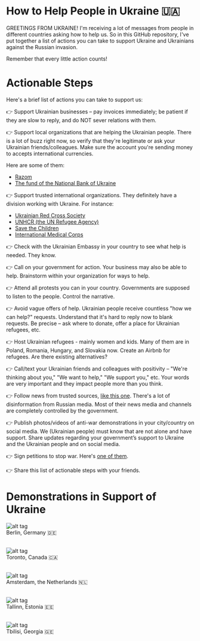 # How to Help People in Ukraine 🇺🇦

GREETINGS FROM UKRAINE! 
I'm receiving a lot of messages from people in different countries asking how to help us. So in this GitHub repository, I've put together a list of actions you can take to support Ukraine and Ukrainians against the Russian invasion.

Remember that every little action counts!

# Actionable Steps

Here's a brief list of actions you can take to support us: 

👉 Support Ukrainian businesses – pay invoices immediately; be patient if they are slow to reply, and do NOT sever relations with them.

👉 Support local organizations that are helping the Ukrainian people. There is a lot of buzz right now, so verify that they're legitimate or ask your Ukrainian friends/colleagues. Make sure the account you're sending money to accepts international currencies.

Here are some of them:
- [Razom](https://razomforukraine.org)
- [The fund of the National Bank of Ukraine](https://ukraine.ua/news/donate-to-the-nbu-fund/)

👉 Support trusted international organizations. They definitely have a division working with Ukraine. For instance:

- [Ukrainian Red Cross Society](https://redcross.org.ua/en/donate)
- [UNHCR (the UN Refugee Agency)](https://donate.unhcr.org/int/en/ukraine-emergency)
- [Save the Children](https://www.savethechildren.org/us/where-we-work/ukraine)
- [International Medical Corps](https://internationalmedicalcorps.org/updates/we-are-helping-people-affected-by-conflict-in-ukraine)

👉 Check with the Ukrainian Embassy in your country to see what help is needed. They know.

👉 Call on your government for action. Your business may also be able to help. Brainstorm within your organization for ways to help.

👉 Attend all protests you can in your country. Governments are supposed to listen to the people. Control the narrative.

👉 Avoid vague offers of help. Ukrainian people receive countless "how we can help?" requests. Understand that it's hard to reply now to blank requests. Be precise – ask where to donate, offer a place for Ukrainian refugees, etc.

👉 Host Ukrainian refugees - mainly women and kids. Many of them are in Poland, Romania, Hungary, and Slovakia now. Create an Airbnb for refugees. Are there existing alternatives?

👉 Call/text your Ukrainian friends and colleagues with positivity – "We're thinking about you," "We want to help," "We support you," etc. Your words are very important and they impact people more than you think. 

👉 Follow news from trusted sources, [like this one](https://suspilne.media/211514-russia-invades-ukraine-live-updates-suspilne/). There's a lot of disinformation from Russian media. Most of their news media and channels are completely controlled by the government.

👉 Publish photos/videos of anti-war demonstrations in your city/country on social media. We (Ukrainian people) must know that are not alone and have support. Share updates regarding your government’s support to Ukraine and the Ukrainian people and on social media.

👉 Sign petitions to stop war. Here's [one of them](https://www.openpetition.eu/petition/online/people-around-the-world-ask-nato-to-close-the-airspace-over-ukraine).

👉 Share this list of actionable steps with your friends.

# Demonstrations in Support of Ukraine

![alt tag](https://i.dailymail.co.uk/1s/2022/02/27/22/54714325-10557167-Thousands_gathered_in_front_of_Berlin_s_Brandenburg_Gate_on_Sund-a-180_1646000268472.jpg "Berlin")<br>Berlin, Germany 🇩🇪

<br>![alt tag](https://upload.wikimedia.org/wikipedia/commons/f/f5/Checking_out_the_pro-Ukraine_rally._%2851908557385%29.jpg "Toronto")<br>Toronto, Canada 🇨🇦

<br>![alt tag](https://dutchreview.com/wp-content/uploads/Dam-Sqaure-Protest-Ukraine-scaled-e1646035088685-696x546.jpg "Amsterdam")<br>Amsterdam, the Netherlands 🇳🇱

<br>![alt tag](https://pbs.twimg.com/media/FMiHXtaXEAQKhE2.jpg "Tallinn")<br>Tallinn, Estonia 🇪🇪

<br>![alt tag](https://s.iw.ro/gateway/g/ZmlsZVNvdXJjZT1odHRwJTNBJTJGJTJG/c3RvcmFnZTA0dHJhbnNjb2Rlci5yY3Mt/cmRzLnJvJTJGc3RvcmFnZSUyRjIwMjIl/MkYwMiUyRjI1JTJGMTQ2NzAwMV8xNDY3/MDAxX3Byb3Rlc3QtdGJpbGlzaS1mb3Rv/LXR3aXR0ZXItTWFyaWFtLUxla2lhc2h2/aWxpLmpwZyZoYXNoPWM3MDk0MGUyZWUxNzc4OTYzZTNiZGRmM2ZjNTU1MTcx.jpg "Tbilisi")<br>Tbilisi, Georgia 🇬🇪


